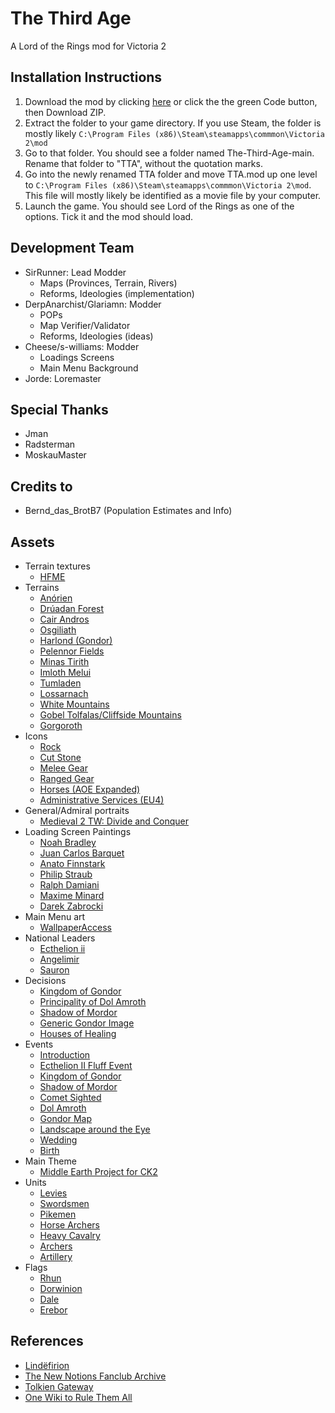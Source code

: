 # The Third Age
A Lord of the Rings mod for Victoria 2

## Installation Instructions
1. Download the mod by clicking [here](https://github.com/SirRunner/The-Third-Age/archive/main.zip) or click the the green Code button, then Download ZIP.
2. Extract the folder to your game directory. If you use Steam, the folder is mostly likely `C:\Program Files (x86)\Steam\steamapps\commmon\Victoria 2\mod`
3. Go to that folder. You should see a folder named The-Third-Age-main. Rename that folder to "TTA", without the quotation marks.
4. Go into the newly renamed TTA folder and move TTA.mod up one level to `C:\Program Files (x86)\Steam\steamapps\commmon\Victoria 2\mod`. This file will mostly likely be identified as a movie file by your computer.
5. Launch the game. You should see Lord of the Rings as one of the options. Tick it and the mod should load.

## Development Team
 - SirRunner: Lead Modder
   - Maps (Provinces, Terrain, Rivers)
   - Reforms, Ideologies (implementation)
 - DerpAnarchist/Glariamn: Modder 
   - POPs
   - Map Verifier/Validator
   - Reforms, Ideologies (ideas)
 - Cheese/s-williams: Modder
   - Loadings Screens
   - Main Menu Background
 - Jorde: Loremaster

## Special Thanks
 - Jman
 - Radsterman
 - MoskauMaster

## Credits to
 - Bernd_das_BrotB7 (Population Estimates and Info)
 
## Assets
- Terrain textures
	- [HFME](https://github.com/JmanThunder/HFM-Expanded)
- Terrains
	- [Anórien](https://lotr.fandom.com/wiki/An%C3%B3rien?file=Anorienwide.jpg)
	- [Drúadan Forest](http://tolkiengateway.net/wiki/File:Gail_McIntosh_-_Dr%C3%BAadan_Forest.jpg)
	- [Cair Andros](https://lotro-wiki.com/index.php/File:Cair_Andros.jpg)
	- [Osgiliath](https://lotr.fandom.com/wiki/Osgiliath?file=Boromir_in_Osgiliath.png)
	- [Harlond (Gondor)](https://www.wikiwand.com/en/Gondor)
	- [Pelennor Fields](https://www.pinterest.com/pin/470485492291623454/)
	- [Minas Tirith](https://imgur.com/gallery/QR0zLrd)
	- [Imloth Melui](https://en.dcodumilieu.fr/large-imloth-melui-white-rose-bush/)
	- [Tumladen](https://www.deviantart.com/samo-art/art/Fields-of-Gondolin-634594288)
	- [Lossarnach](https://www.goodfon.com/wallpaper/gory-tsvety-oblaka-lug-dolina.html)
	- [White Mountains](https://www.pexels.com/photo/two-man-hiking-on-snow-mountain-869258/)
	- [Gobel Tolfalas/Cliffside Mountains](https://www.pexels.com/photo/person-in-yellow-jacket-standing-on-green-grass-field-near-mountain-4386973/)
	- [Gorgoroth](https://www.deviantart.com/datem/art/Mordor-828480649)
- Icons
	- [Rock](http://14thwarriorcustomsettlers.blogspot.com/2008/02/rock-this-town.html)
	- [Cut Stone](https://icon-library.com/icon/brick-icon-png-26.html)
	- [Melee Gear](https://thenounproject.com/term/shield-and-sword/1477540/)
	- [Ranged Gear](https://www.pinterest.com/pin/814588651337049655/)
	- [Horses (AOE Expanded)](https://github.com/AoE-guys/AOE-exp)
	- [Administrative Services (EU4)](https://store.steampowered.com/app/236850/Europa_Universalis_IV/)
- General/Admiral portraits
	- [Medieval 2 TW: Divide and Conquer](https://www.moddb.com/mods/divide-and-conquer)
- Loading Screen Paintings
	- [Noah Bradley](https://www.deviantart.com/noahbradley/art/The-Coming-Darkness-342482698)
	- [Juan Carlos Barquet ](https://www.deviantart.com/jcbarquet/art/The-Argonath-Lord-of-the-Rings-TCG-491228684)
	- [Anato Finnstark](https://www.deviantart.com/anatofinnstark/art/The-fate-of-Isildur-The-Lord-of-the-Rings-797000838)
	- [Philip Straub](https://www.deviantart.com/philipstraub/art/Rivendell-296293972)
	- [Ralph Damiani](https://www.deviantart.com/ralphdamiani/art/Across-Middle-Earth-Hollin-Gate-635946811)
	- [Maxime Minard](https://www.deviantart.com/istrandar/art/The-Nazgul-822732313)
	- [Darek Zabrocki](https://www.deviantart.com/darekzabrocki/art/reaching-the-Victory-397615037)
- Main Menu art
	- [WallpaperAccess](https://wallpaperaccess.com/full/758025.jpg)
- National Leaders
	- [Ecthelion ii](https://www.deviantart.com/maelstromarts/art/The-White-Sanctuary-347365430)
	- [Angelimir](https://ar.pinterest.com/pin/512636370079480435/)
	- [Sauron](https://www.reddit.com/r/lotr/comments/9vpfef/the_eye_of_sauron/)
- Decisions
	- [Kingdom of Gondor](https://commons.wikimedia.org/wiki/File:Flag_of_Gondor.svg)
	- [Principality of Dol Amroth](https://en.everybodywiki.com/Dol_Amroth)
	- [Shadow of Mordor](https://www.pngwing.com/en/free-png-nuvgy)
	- [Generic Gondor Image](https://fineartamerica.com/featured/white-tree-of-gondor-ellen-iati.html?product=tapestry)
	- [Houses of Healing](http://tolkiengateway.net/wiki/File:Mat%C4%9Bj_%C4%8Cadil_-_The_Hands_of_the_King_are_the_Hands_of_the_Healer.jpeg)
- Events
	- [Introduction](https://www.theverge.com/2017/11/13/16644782/the-lord-of-the-rings-amazon-television-show)
	- [Ecthelion II Fluff Event](https://thefandomentals.com/minas-tirith-gondor-lotr-reread/)
	- [Kingdom of Gondor](https://middle-earth-film-saga.fandom.com/wiki/Gondor?file=338c4d306b4577464bb410426afd247f_%25281%2529.jpg)
	- [Shadow of Mordor](https://www.pinterest.com/pin/379287599869351678/)
	- [Comet Sighted](https://www.newscientist.com/article/2245355-longest-known-comet-tail-stretched-for-over-a-billion-kilometres/)
	- [Dol Amroth](http://www.starsuncounted.com/2018/06/i-would-live-in-dol-amroth.html)
	- [Gondor Map](https://static.wikia.nocookie.net/merp/images/c/c2/Gondor.jpg/revision/latest?cb=20121004101904)
	- [Landscape around the Eye](https://wallpaperaccess.com/eye-of-sauron)
	- [Wedding](http://www.councilofelrond.com/imagegallery/eowyn-and-faramir-8/)
	- [Birth](http://fantasiadomain.com/lotrcameo/extras.html)
- Main Theme
	- [Middle Earth Project for CK2](https://forum.paradoxplaza.com/forum/threads/mod-middle-earth-project.665444/)
- Units
	- [Levies](https://forums.ageofempires.com/t/nordic-swordsman-should-be-renamed-to-nordic-axeman/89246)
	- [Swordsmen](https://www.deviantart.com/2zak/art/Swordsman-minimalist-sprite-542129859)
	- [Pikemen](https://www.spriters-resource.com/fullview/42154/)
	- [Horse Archers](https://pixabay.com/vectors/horse-archer-archery-arrow-5698294/)
	- [Heavy Cavalry](https://opengameart.org/content/cavalry-sprite-for-freesiege)
	- [Archers](https://www.deviantart.com/magecraft22/art/Archer-Pixel-Art-572073117)
	- [Artillery](https://scribblenauts.fandom.com/wiki/Catapult)
 - Flags
	- [Rhun](https://european-war-4.boards.net/thread/8501/lord-middle-earth-mod)
	- [Dorwinion](https://european-war-4.boards.net/thread/8501/lord-middle-earth-mod)
	- [Dale](https://middleearth-expanded.fandom.com/wiki/Kingdom_of_Dale)
	- [Erebor](https://european-war-4.boards.net/thread/8501/lord-middle-earth-mod)

	
## References
 - [Lindëfirion](http://lindefirion.net/)
 - [The New Notions Fanclub Archive](https://notionclubarchives.fandom.com/wiki/Arda_Role_Playing_Wiki)
 - [Tolkien Gateway](http://tolkiengateway.net/wiki/Main_Page)
 - [One Wiki to Rule Them All](https://lotr.fandom.com/wiki/Main_Page)
